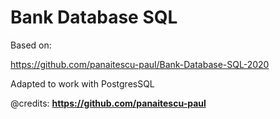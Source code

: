# Bank Database SQL

Based on:

https://github.com/panaitescu-paul/Bank-Database-SQL-2020

Adapted to work with PostgresSQL

@credits: **https://github.com/panaitescu-paul**